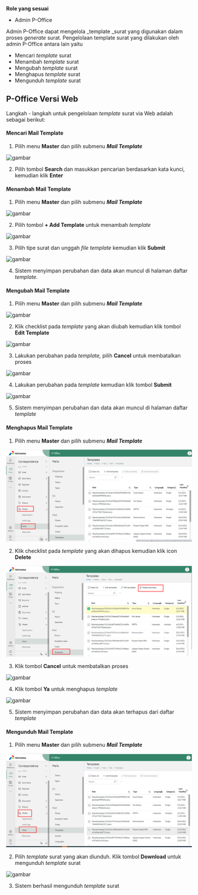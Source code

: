 **Role yang sesuai**

 - Admin P-Office

Admin P-Office dapat mengelola _template _surat yang digunakan dalam proses _generate_ surat. Pengelolaan template surat yang dilakukan oleh admin P-Office antara lain yaitu

- Mencari _template_ surat
- Menambah _template_ surat
- Mengubah _template_ surat
- Menghapus _template_ surat
- Mengunduh _template_ surat

## **P-Office Versi Web**

Langkah - langkah untuk pengelolaan _template_ surat via Web adalah sebagai berikut:

#### **Mencari Mail Template**

1.    Pilih menu **Master** dan pilih submenu **_Mail Template_**

![gambar](DataMaster/SC_DataMaster/DM83.png)

2.    Pilih tombol **Search** dan masukkan pencarian berdasarkan kata kunci, kemudian klik **Enter**


#### **Menambah Mail Template**

1.    Pilih menu **Master** dan pilih submenu **_Mail Template_**

![gambar](DataMaster/SC_DataMaster/DM84.png)

2.    Pilih tombol **+ Add Template** untuk menambah _template_

![gambar](DataMaster/SC_DataMaster/DM85.png)

3.    Pilih tipe surat dan unggah _file template_ kemudian klik **Submit**

![gambar](DataMaster/SC_DataMaster/DM86.png)

4.    Sistem menyimpan perubahan dan data akan muncul di halaman daftar _template._


#### **Mengubah Mail Template**

1.    Pilih menu **Master** dan pilih submenu **_Mail Template_**

![gambar](DataMaster/SC_DataMaster/DM87.png)

2.    Klik checklist pada _template_ yang akan diubah kemudian klik tombol **Edit Template**

![gambar](DataMaster/SC_DataMaster/DM88.png)

3.    Lakukan perubahan pada _template,_ pilih **Cancel** untuk membatalkan proses

![gambar](DataMaster/SC_DataMaster/DM89.png)

4.    Lakukan perubahan pada _template_ kemudian klik tombol **Submit**

![gambar](DataMaster/SC_DataMaster/DM90.png)

5.    Sistem menyimpan perubahan dan data akan muncul di halaman daftar _template_


#### **Menghapus Mail Template**

1.    Pilih menu **Master** dan pilih submenu **_Mail Template_**

![gambar](DataMaster/SC_DataMaster/02DM91.png)

2.    Klik checklist pada _template_ yang akan dihapus kemudian klik icon **Delete**

![gambar](DataMaster/SC_DataMaster/02DM92.png)

3.    Klik tombol **Cancel** untuk membatalkan proses

![gambar](DataMaster/SC_DataMaster/DM93.png)

4.    Klik tombol **Ya** untuk menghapus _template_

![gambar](DataMaster/SC_DataMaster/DM94.png)

5.    Sistem menyimpan perubahan dan data akan terhapus dari daftar _template_


#### **Mengunduh Mail Template**

1.    Pilih menu **Master** dan pilih submenu **_Mail Template_**

![gambar](DataMaster/SC_DataMaster/02DM95.png)

2.    Pilih _template_ surat yang akan diunduh. Klik tombol **Download** untuk mengunduh _template_ surat

![gambar](DataMaster/SC_DataMaster/DM96.png)

3.    Sistem berhasil mengunduh _template_ surat
